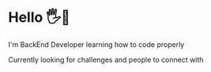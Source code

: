 # Hello 🖐️🥸

I'm BackEnd Developer learning how to code properly

Currently looking for challenges and people to connect with

